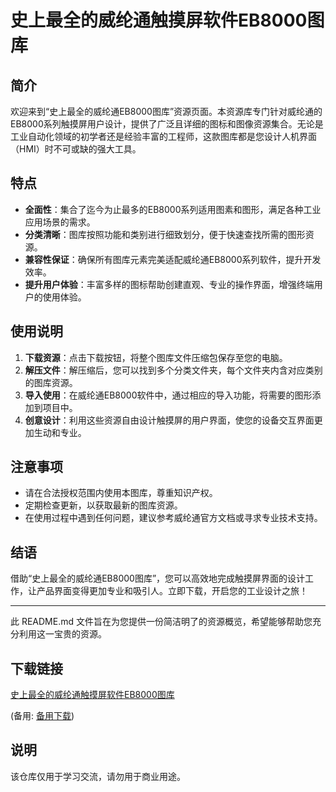 # 史上最全的威纶通触摸屏软件EB8000图库

## 简介
欢迎来到“史上最全的威纶通EB8000图库”资源页面。本资源库专门针对威纶通的EB8000系列触摸屏用户设计，提供了广泛且详细的图标和图像资源集合。无论是工业自动化领域的初学者还是经验丰富的工程师，这款图库都是您设计人机界面（HMI）时不可或缺的强大工具。

## 特点
- **全面性**：集合了迄今为止最多的EB8000系列适用图素和图形，满足各种工业应用场景的需求。
- **分类清晰**：图库按照功能和类别进行细致划分，便于快速查找所需的图形资源。
- **兼容性保证**：确保所有图库元素完美适配威纶通EB8000系列软件，提升开发效率。
- **提升用户体验**：丰富多样的图标帮助创建直观、专业的操作界面，增强终端用户的使用体验。

## 使用说明
1. **下载资源**：点击下载按钮，将整个图库文件压缩包保存至您的电脑。
2. **解压文件**：解压缩后，您可以找到多个分类文件夹，每个文件夹内含对应类别的图库资源。
3. **导入使用**：在威纶通EB8000软件中，通过相应的导入功能，将需要的图形添加到项目中。
4. **创意设计**：利用这些资源自由设计触摸屏的用户界面，使您的设备交互界面更加生动和专业。

## 注意事项
- 请在合法授权范围内使用本图库，尊重知识产权。
- 定期检查更新，以获取最新的图库资源。
- 在使用过程中遇到任何问题，建议参考威纶通官方文档或寻求专业技术支持。

## 结语
借助“史上最全的威纶通EB8000图库”，您可以高效地完成触摸屏界面的设计工作，让产品界面变得更加专业和吸引人。立即下载，开启您的工业设计之旅！

---

此 README.md 文件旨在为您提供一份简洁明了的资源概览，希望能够帮助您充分利用这一宝贵的资源。

## 下载链接
[史上最全的威纶通触摸屏软件EB8000图库](https://pan.quark.cn/s/fbc4e0c56cd6) 

(备用: [备用下载](https://pan.baidu.com/s/1PS5ueKq4YzFXjJP_FqsIoA?pwd=1234))

## 说明

该仓库仅用于学习交流，请勿用于商业用途。
